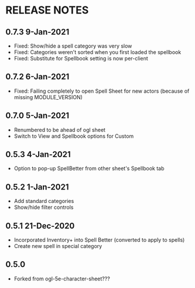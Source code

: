 # RELEASE NOTES
## 0.7.3 9-Jan-2021
- Fixed: Show/hide a spell category was very slow
- Fixed: Categories weren't sorted when you first loaded the spellbook
- Fixed: Substitute for Spellbook setting is now per-client
## 0.7.2 6-Jan-2021
- Fixed: Failing completely to open Spell Sheet for new actors (because of missing MODULE_VERSION)
## 0.7.0 5-Jan-2021
- Renumbered to be ahead of ogl sheet
- Switch to View and Spellbook options for Custom
## 0.5.3 4-Jan-2021
- Option to pop-up SpellBetter from other sheet's Spellbook tab
## 0.5.2 1-Jan-2021
- Add standard categories
- Show/hide filter controls
## 0.5.1 21-Dec-2020
- Incorporated Inventory+ into Spell Better (converted to apply to spells)
- Create new spell in special category
## 0.5.0 
- Forked from ogl-5e-character-sheet???

